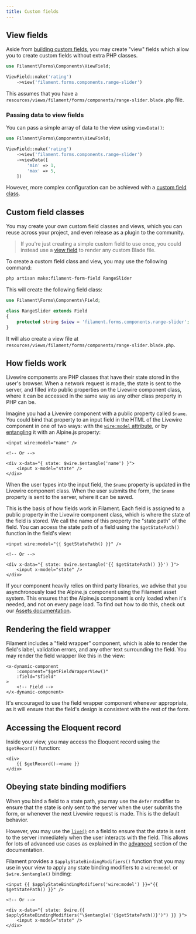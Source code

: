```yaml
---
title: Custom fields
---
```


## View fields

Aside from [building custom fields](#custom-field-classes), you may create "view" fields which allow you to create custom fields without extra PHP classes.

```php
use Filament\Forms\Components\ViewField;

ViewField::make('rating')
    ->view('filament.forms.components.range-slider')
```

This assumes that you have a `resources/views/filament/forms/components/range-slider.blade.php` file.

### Passing data to view fields

You can pass a simple array of data to the view using `viewData()`:

```php
use Filament\Forms\Components\ViewField;

ViewField::make('rating')
    ->view('filament.forms.components.range-slider')
    ->viewData([
        'min' => 1,
        'max' => 5,
    ])
```

However, more complex configuration can be achieved with a [custom field class](#custom-field-classes).

## Custom field classes

You may create your own custom field classes and views, which you can reuse across your project, and even release as a plugin to the community.

> If you're just creating a simple custom field to use once, you could instead use a [view field](#view) to render any custom Blade file.

To create a custom field class and view, you may use the following command:

```bash
php artisan make:filament-form-field RangeSlider
```

This will create the following field class:

```php
use Filament\Forms\Components\Field;

class RangeSlider extends Field
{
    protected string $view = 'filament.forms.components.range-slider';
}
```

It will also create a view file at `resources/views/filament/forms/components/range-slider.blade.php`.

## How fields work

Livewire components are PHP classes that have their state stored in the user's browser. When a network request is made, the state is sent to the server, and filled into public properties on the Livewire component class, where it can be accessed in the same way as any other class property in PHP can be.

Imagine you had a Livewire component with a public property called `$name`. You could bind that property to an input field in the HTML of the Livewire component in one of two ways: with the [`wire:model` attribute](https://livewire.laravel.com/docs/properties#data-binding), or by [entangling](https://livewire.laravel.com/docs/javascript#the-wire-object) it with an Alpine.js property:

```blade
<input wire:model="name" />

<!-- Or -->

<div x-data="{ state: $wire.$entangle('name') }">
    <input x-model="state" />
</div>
```

When the user types into the input field, the `$name` property is updated in the Livewire component class. When the user submits the form, the `$name` property is sent to the server, where it can be saved.

This is the basis of how fields work in Filament. Each field is assigned to a public property in the Livewire component class, which is where the state of the field is stored. We call the name of this property the "state path" of the field. You can access the state path of a field using the `$getStatePath()` function in the field's view:

```blade
<input wire:model="{{ $getStatePath() }}" />

<!-- Or -->

<div x-data="{ state: $wire.$entangle('{{ $getStatePath() }}') }">
    <input x-model="state" />
</div>
```

If your component heavily relies on third party libraries, we advise that you asynchronously load the Alpine.js component using the Filament asset system. This ensures that the Alpine.js component is only loaded when it's needed, and not on every page load. To find out how to do this, check out our [Assets documentation](../../support/assets#asynchronous-alpinejs-components).

## Rendering the field wrapper

Filament includes a "field wrapper" component, which is able to render the field's label, validation errors, and any other text surrounding the field. You may render the field wrapper like this in the view:

```blade
<x-dynamic-component
    :component="$getFieldWrapperView()"
    :field="$field"
>
    <!-- Field -->
</x-dynamic-component>
```

It's encouraged to use the field wrapper component whenever appropriate, as it will ensure that the field's design is consistent with the rest of the form.

## Accessing the Eloquent record

Inside your view, you may access the Eloquent record using the `$getRecord()` function:

```blade
<div>
    {{ $getRecord()->name }}
</div>
```

## Obeying state binding modifiers

When you bind a field to a state path, you may use the `defer` modifier to ensure that the state is only sent to the server when the user submits the form, or whenever the next Livewire request is made. This is the default behavior.

However, you may use the [`live()`](../overview#the-basics-of-reactivity) on a field to ensure that the state is sent to the server immediately when the user interacts with the field. This allows for lots of advanced use cases as explained in the [advanced](../advanced) section of the documentation.

Filament provides a `$applyStateBindingModifiers()` function that you may use in your view to apply any state binding modifiers to a `wire:model` or `$wire.$entangle()` binding:

```blade
<input {{ $applyStateBindingModifiers('wire:model') }}="{{ $getStatePath() }}" />

<!-- Or -->

<div x-data="{ state: $wire.{{ $applyStateBindingModifiers("\$entangle('{$getStatePath()}')") }} }">
    <input x-model="state" />
</div>
```
